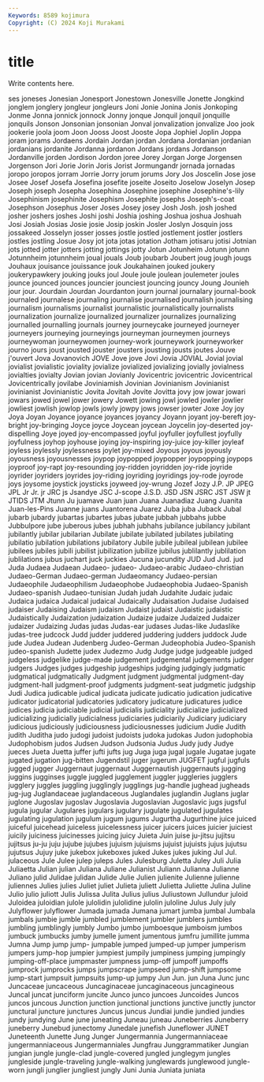 ```yaml
---
Keywords: 8589 kojimura
Copyright: (C) 2024 Koji Murakami
---
```


# title

Write contents here.



ses joneses Jonesian Jonesport Jonestown Jonesville Jonette Jongkind
jonglem jonglery jongleur jongleurs Joni Jonie Jonina Jonis Jonkoping Jonme
Jonna jonnick jonnock Jonny jonque Jonquil jonquil jonquille jonquils Jonson
Jonsonian jonsonian Jonval jonvalization jonvalize Joo jook jookerie joola joom
Joon Jooss Joost Jooste Jopa Jophiel Joplin Joppa joram jorams
Jordaens Jordain Jordan jordan Jordana Jordanian jordanian jordanians jordanite Jordanna
jordanon Jordans jordans Jordanson Jordanville jorden Jordison Jordon joree Jorey
Jorgan Jorge Jorgensen Jorgenson Jori Jorie Jorin Joris Jorist Jormungandr
jornada jornadas joropo joropos jorram Jorrie Jorry jorum jorums Jory
Jos Joscelin Jose jose Josee Josef Josefa Josefina josefite joseite
Joseito Joselow Joselyn Josep Joseph joseph Josepha Josephina Josephine josephine
Josephine's-lily Josephinism josephinite Josephism Josephite josephs Joseph's-coat Josephson Josephus Joser
Joses Josey josey Josh Josh. josh joshed josher joshers joshes
Joshi joshi Joshia joshing Joshua joshua Joshuah Josi Josiah Josias
Josie josie Josip joskin Josler Joslyn Josquin joss jossakeed Josselyn
josser josses jostle jostled jostlement jostler jostlers jostles jostling Josue
Josy jot jota jotas jotation Jotham jotisaru jotisi Jotnian jots
jotted jotter jotters jotting jottings jotty Jotun Jotunheim Jotunn jotunn
Jotunnheim jotunnheim joual jouals Joub joubarb Joubert joug jough jougs
Jouhaux jouisance jouissance jouk Joukahainen jouked joukery joukerypawkery jouking jouks
joul Joule joule joulean joulemeter joules jounce jounced jounces jouncier
jounciest jouncing jouncy Joung Jounieh jour jour. Jourdain Jourdan Jourdanton
journ journal journalary journal-book journaled journalese journaling journalise journalised journalish
journalising journalism journalisms journalist journalistic journalistically journalists journalization journalize journalized
journalizer journalizes journalizing journalled journalling journals journey journeycake journeyed journeyer
journeyers journeying journeyings journeyman journeymen journeys journeywoman journeywomen journey-work journeywork
journeyworker journo jours joust jousted jouster jousters jousting jousts joutes
Jouve j'ouvert Jova Jovanovich JOVE Jove jove Jovi Jovia JOVIAL
Jovial jovial jovialist jovialistic joviality jovialize jovialized jovializing jovially jovialness
jovialties jovialty Jovian jovian Jovianly Jovicentric jovicentric Jovicentrical Jovicentrically jovilabe
Joviniamish Jovinian Jovinianism Jovinianist jovinianist Jovinianistic Jovita Jovitah Jovite Jovitta
jovy jow jowar jowari jowars jowed jowel jower jowery Jowett
jowing jowl jowled jowler jowlier jowliest jowlish jowlop jowls jowly
jowpy jows jowser jowter Joxe Joy joy Joya Joyan Joyance
joyance joyances joyancy Joyann joyant joy-bereft joy-bright joy-bringing Joyce joyce
Joycean joycean Joycelin joy-deserted joy-dispelling Joye joyed joy-encompassed joyful joyfuller
joyfullest joyfully joyfulness joyhop joyhouse joying joy-inspiring joy-juice joy-killer joyleaf
joyless joylessly joylessness joylet joy-mixed Joyous joyous joyously joyousness joyousnesses
joypop joypopped joypopper joypopping joypops joyproof joy-rapt joy-resounding joy-ridden joyridden
joy-ride joyride joyrider joyriders joyrides joy-riding joyriding joyridings joy-rode joyrode
joys joysome joystick joysticks joyweed joy-wrung Jozef Jozy J.P. JP
JPEG JPL Jr Jr. jr JRC js Jsandye JSC J-scope
J.S.D. JSD JSN JSRC JST JSW jt JTIDS JTM Jtunn
Ju juamave Juan juan Juana Juanadiaz Juang Juanita Juan-les-Pins Juanne
juans Juantorena Juarez Juba juba Juback Jubal jubarb jubardy jubartas
jubartes jubas jubate jubbah jubbahs jubbe Jubbulpore jube juberous jubes
jubhah jubhahs jubilance jubilancy jubilant jubilantly jubilar jubilarian Jubilate jubilate
jubilated jubilates jubilating jubilatio jubilation jubilations jubilatory Jubile jubile jubileal
jubilean jubilee jubilees jubiles jubili jubilist jubilization jubilize jubilus jublilantly
jublilation jublilations jubus juchart juck juckies Jucuna jucundity JUD Jud
Jud. jud Juda Judaea Judaean Judaeo- judaeo- Judaeo-arabic Judaeo-christian Judaeo-German
Judaeo-german Judaeomancy Judaeo-persian Judaeophile Judaeophilism Judaeophobe Judaeophobia Judaeo-Spanish Judaeo-spanish Judaeo-tunisian
Judah judah Judahite Judaic judaic Judaica judaica Judaical judaical Judaically
Judaisation Judaise Judaised judaiser Judaising Judaism judaism Judaist judaist Judaistic
judaistic Judaistically Judaization judaization Judaize judaize Judaized Judaizer judaizer Judaizing
Judas judas Judas-ear judases Judas-like Judaslike judas-tree judcock Judd judder
juddered juddering judders juddock Jude jude Judea Judean Judenberg Judeo-German
Judeophobia Judeo-Spanish judeo-spanish Judette judex Judezmo Judg Judge judge judgeable
judged judgeless judgelike judge-made judgement judgemental judgements judger judgers Judges
judges judgeship judgeships judging judgingly judgmatic judgmatical judgmatically Judgment judgment
judgmental judgment-day judgment-hall judgment-proof judgments judgment-seat judgmetic judgship Judi Judica
judicable judical judicata judicate judicatio judication judicative judicator judicatorial judicatories
judicatory judicature judicatures judice judices judicia judiciable judicial judicialis judiciality
judicialize judicialized judicializing judicially judicialness judiciaries judiciarily Judiciary judiciary judicious
judiciously judiciousness judiciousnesses judicium Judie Judith judith Juditha judo judogi
judoist judoists judoka judokas Judon judophobia Judophobism judos Judsen Judson
Judsonia Judus Judy judy Judye jueces Jueta Juetta juffer jufti
jufts jug Juga juga jugal jugale Jugatae jugate jugated jugation
jug-bitten Jugendstil juger jugerum JUGFET jugful jugfuls jugged jugger Juggernaut
juggernaut Juggernautish juggernauts jugging juggins jugginses juggle juggled jugglement juggler
juggleries jugglers jugglery juggles juggling jugglingly jugglings jug-handle jughead jugheads
jug-jug Juglandaceae juglandaceous Juglandales juglandin Juglans juglar juglone Jugoslav jugoslav
Jugoslavia Jugoslavian Jugoslavic jugs jugsful jugula jugular Jugulares jugulars jugulary
jugulate jugulated jugulates jugulating jugulation jugulum jugum jugums Jugurtha Jugurthine
juice juiced juiceful juicehead juiceless juicelessness juicer juicers juices juicier
juiciest juicily juiciness juicinesses juicing juicy Juieta Juin juise ju-jitsu
jujitsu jujitsus ju-ju juju jujube jujubes jujuism jujuisms jujuist jujuists
jujus jujutsu jujutsus Jujuy juke jukebox jukeboxes juked Jukes jukes
juking Jul Jul. julaceous Jule Julee julep juleps Jules Julesburg
Juletta Juley Juli Julia Juliaetta Julian julian Juliana Juliane Julianist
Juliann Julianna Julianne Juliano julid Julidae julidan Julide Julie Julien
julienite Julienne julienne juliennes Julies julies Juliet juliet Julieta juliett
Julietta Juliette Julina Juline Julio julio juliott Julis Julissa Julita
Julius julius Juliustown Jullundur juloid Juloidea juloidian julole julolidin julolidine
julolin juloline Julus July july Julyflower julyflower Jumada jumada Jumana
jumart jumba jumbal Jumbala jumbals jumbie jumble jumbled jumblement jumbler
jumblers jumbles jumbling jumblingly jumbly Jumbo jumbo jumboesque jumboism jumbos
jumbuck jumbucks jumby jumelle jument jumentous jumfru jumillite jumma Jumna
Jump jump jump- jumpable jumped jumped-up jumper jumperism jumpers jump-hop
jumpier jumpiest jumpily jumpiness jumping jumpingly jumping-off-place jumpmaster jumpness jump-off
jumpoff jumpoffs jumprock jumprocks jumps jumpscrape jumpseed jump-shift jumpsome jump-start
jumpsuit jumpsuits jump-up jumpy Jun Jun. jun Juna Junc junc
Juncaceae juncaceous Juncaginaceae juncaginaceous juncagineous Juncal juncat junciform juncite Junco
junco juncoes Juncoides Juncos juncos juncous Junction junction junctional junctions
junctive junctly junctor junctural juncture junctures Juncus juncus Jundiai jundie
jundied jundies jundy jundying June june juneating Juneau juneau Juneberries
Juneberry juneberry Junebud junectomy Junedale junefish Juneflower JUNET Juneteenth Junette
Jung Junger Jungermannia Jungermanniaceae jungermanniaceous Jungermanniales Jungfrau Junggrammatiker Jungian jungian
jungle jungle-clad jungle-covered jungled junglegym jungles jungleside jungle-traveling jungle-walking junglewards
junglewood jungle-worn jungli junglier jungliest jungly Juni Junia Juniata juniata
